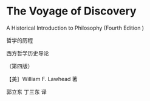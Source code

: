 # The Voyage  of Discovery

A Historical  Introduction  to Philosophy  (Fourth  Edition )

哲学的历程

西方哲学历史导论

（第四版）

【美］William  F. Lawhead 著

郭立东 丁三东 译
